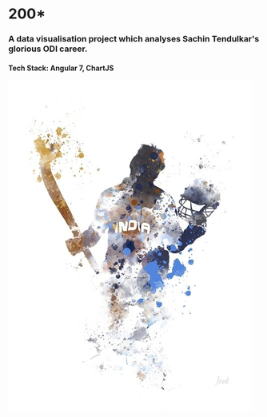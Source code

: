 # 200*

### A data visualisation project which analyses Sachin Tendulkar's glorious ODI career.

#### Tech Stack: Angular 7, ChartJS

![Sachin](https://raw.githubusercontent.com/zerefwayne/notout200/master/src/assets/sachin_artwork.jpg)
